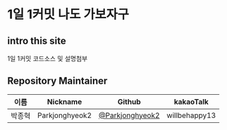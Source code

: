 # 1일 1커밋 나도 가보자구

## intro this site
1일 1커밋
코드소스 및 설명첨부


##  Repository Maintainer


| 이름   | Nickname | Github                               | kakaoTalk |
| ------ | -------- | ------------------------------------ | --------- |
| 박종혁 | Parkjonghyeok2 | [@Parkjonghyeok2](https://github.com/Parkjonghyeok2) | willbehappy13 |

